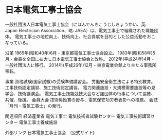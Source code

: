 # 日本電気工事士協会

一般社団法人日本電気工事士協会（にほんでんきこうじしきょうかい、英: Japan Electrician Association、略: JAEA）は、電気工事士で組織された職能団体。
電気工事士の地位向上、技術向上、社会貢献を目的とした公益活動をおこなっている。

沿革
1965年(昭和40年)6月 - 東京都電気工事士協会設立。
1983年(昭和58年)5月 - 会員を全国に拡大し日本電気工事士協会と改称。
2012年(平成24年)4月 - 一般社団法人に移行。
2014年(平成26年)12月 - 東京電業会館より主たる事務所移転。

事業
資格試験(国家試験)の受験準備講習会。
労働安全衛生法による特別教育。
工事技術認定講習、施工技術認定講習。
電力関連施設・大規模需要施設等の見学会、技術講演会。
電気工事士技能競技大会など諸団体の行事について協賛、共催、後援。
会員大会
技術奨励賞の授与、電気保安功労者表彰への推薦。
会誌「月刊・電気工事士」の発行。

関連項目
経済産業省
電気工事士
電気技術者試験センター
電気工事技術講習センター
電気工事士養成施設

外部リンク
日本電気工事士協会　(公式サイト)